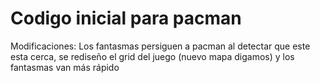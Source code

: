 # Codigo inicial para pacman
Modificaciones: Los fantasmas persiguen a pacman al detectar que este esta cerca, se rediseño el grid del juego (nuevo mapa digamos) y los fantasmas van más rápido
